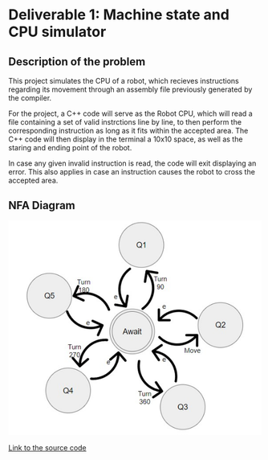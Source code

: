 # Deliverable 1: Machine state and CPU simulator

## Description of the problem
This project simulates the CPU of a robot, which recieves instructions regarding its movement through an assembly file previously generated by the compiler.

For the project, a C++ code will serve as the Robot CPU, which will read a file containing a set of valid instrctions line by line, to then perform the corresponding instruction as long as it fits within the accepted area. The C++ code will then display in the terminal a 10x10 space, as well as the staring and ending point of the robot. 

In case any given invalid instruction is read, the code will exit displaying an error. This also applies in case an instruction causes the robot to cross the accepted area.


## NFA Diagram
![My Little Robot NFA Diagram](NFA.jpg)

[Link to the source code](https://github.com/juanjosalco/My_Little_Robot)
